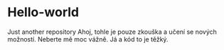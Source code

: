 # Hello-world
Just another repository
Ahoj, tohle je pouze zkouška a učení se nových možností. 
Neberte mě moc vážně. Já a kód to je těžký. 
